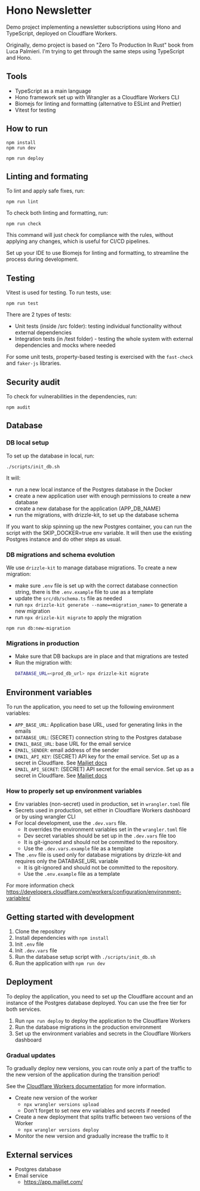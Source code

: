 # Hono Newsletter

Demo project implementing a newsletter subscriptions using Hono and TypeScript,
deployed on Cloudflare Workers.

Originally, demo project is based on "Zero To Production In Rust" book from Luca
Palmieri. I'm trying to get through the same steps using TypeScript and Hono.

## Tools
- TypeScript as a main language
- Hono framework set up with Wrangler as a Cloudflare Workers CLI
- Biomejs for linting and formatting (alternative to ESLint and Prettier)
- Vitest for testing

## How to run
```
npm install
npm run dev
```

```
npm run deploy
```

## Linting and formating

To lint and apply safe fixes, run:
```
npm run lint
```

To check both linting and formatting, run:
```
npm run check
```
This command will just check for compliance with the rules, without applying 
any changes, which is useful for CI/CD pipelines.

Set up your IDE to use Biomejs for linting and formatting, to 
streamline the process during development.

## Testing
Vitest is used for testing. To run tests, use:
```
npm run test
```

There are 2 types of tests:
- Unit tests (inside /src folder): testing individual functionality without external dependencies
- Integration tests (in /test folder) - testing the whole system with external dependencies and mocks where needed

For some unit tests, property-based testing is exercised with the `fast-check` and `faker-js` libraries.

## Security audit

To check for vulnerabilities in the dependencies, run:
```
npm audit
```

## Database
### DB local setup

To set up the database in local, run:
```
./scripts/init_db.sh
```

It will:
- run a new local instance of the Postgres database in the Docker
- create a new application user with enough permissions to create a new database
- create a new database for the application (APP_DB_NAME)
- run the migrations, with drizzle-kit, to set up the database schema

If you want to skip spinning up the new Postgres container, you can run the script 
with the SKIP_DOCKER=true env variable. It will then use the existing Postgres
instance and do other steps as usual.


### DB migrations and schema evolution
We use `drizzle-kit` to manage database migrations. To create a new migration:

- make sure `.env` file is set up with the correct database connection string, there is the `.env.example` file to use as a template
- update the `src/db/schema.ts` file as needed
- run `npx drizzle-kit generate --name=<migration_name>` to generate a new migration
- run `npx drizzle-kit migrate` to apply the migration

```
npm run db:new-migration
```

### Migrations in production
- Make sure that DB backups are in place and that migrations are tested
- Run the migration with:
  ```sh
  DATABASE_URL=<prod_db_url> npx drizzle-kit migrate
  ```

## Environment variables

To run the application, you need to set up the following environment variables:
- `APP_BASE_URL`: Application base URL, used for generating links in the emails
- `DATABASE_URL`: (SECRET) connection string to the Postgres database
- `EMAIL_BASE_URL`: base URL for the email service
- `EMAIL_SENDER`: email address of the sender
- `EMAIL_API_KEY`: (SECRET) API key for the email service. Set up as a secret in Cloudflare. See [Mailjet docs](https://dev.mailjet.com/email/guides/send-api-v31)
- `EMAIL_API_SECRET`: (SECRET) API secret for the email service. Set up as a secret in Cloudflare. See [Mailjet docs](https://dev.mailjet.com/email/guides/send-api-v31)

### How to properly set up environment variables

- Env variables (non-secret) used in production, set in `wrangler.toml` file
- Secrets used in production, set either in Cloudflare Workers dashboard or by using wrangler CLI
- For local development, use the `.dev.vars` file. 
  - It overrides the environment variables set in the `wrangler.toml` file
  - Dev secret variables should be set up in the `.dev.vars` file too
  - It is git-ignored and should not be committed to the repository.
  - Use the `.dev.vars.example` file as a template
- The `.env` file is used only for database migrations by drizzle-kit and requires only the DATABASE_URL variable
  - It is git-ignored and should not be committed to the repository.
  - Use the `.env.example` file as a template

For more information check https://developers.cloudflare.com/workers/configuration/environment-variables/

## Getting started with development

1. Clone the repository
2. Install dependencies with `npm install`
3. Init `.env` file
4. Init `.dev.vars` file
5. Run the database setup script with `./scripts/init_db.sh`
6. Run the application with `npm run dev`

## Deployment

To deploy the application, you need to set up the Cloudflare account and an 
instance of the Postgres database deployed. You can use the free tier for both 
services.

1. Run `npm run deploy` to deploy the application to the Cloudflare Workers
2. Run the database migrations in the production environment
3. Set up the environment variables and secrets in the Cloudflare Workers dashboard

### Gradual updates

To gradually deploy new versions, you can route only a part of the traffic to the 
new version of the application during the transition period! 

See the [Cloudflare Workers documentation](https://developers.cloudflare.com/workers/configuration/versions-and-deployments/gradual-deployments/) for more information.

- Create new version of the worker
  - `npx wrangler versions upload`
  - Don't forget to set new env variables and secrets if needed
- Create a new deployment that splits traffic between two versions of the Worker
  - `npx wrangler versions deploy`
- Monitor the new version and gradually increase the traffic to it

## External services
- Postgres database
- Email service
  - https://app.mailjet.com/
